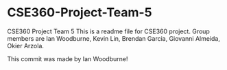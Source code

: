 # CSE360-Project-Team-5
CSE360 Project Team 5
This is a readme file for CSE360 project. 
Group members are Ian Woodburne, Kevin Lin, 
Brendan Garcia, Giovanni Almeida, Okier Arzola.

This commit was made by Ian Woodburne!
